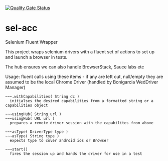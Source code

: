 [![Quality Gate Status](https://sonarcloud.io/api/project_badges/measure?project=greghicks01_sel-acc&metric=alert_status)](https://sonarcloud.io/dashboard?id=greghicks01_sel-acc)
# sel-acc
Selenium Fluent Wrapper

This project wraps selenium drivers with a fluent set of actions to set up and launch a browser in tests.

The hub ensures we can also handle BrowserStack, Sauce labs etc

Usage:
fluent calls using these items - if any are left out, null/empty they are assumed to be the local Chrome Driver (handled by Bonigarcia WedDriver Manager)

  ~~~.withCapabilities( DesiredCapabilities dc )
  ~~~.withCapabilities( String dc )
    initialses the desired capabilities from a formatted string or a capabilities object

  ~~~usingHub( String url )
  ~~~usingHub( URL url )
    prepares a remote driver session with the capabilites from above

  ~~~asType( DriverType type )
  ~~~asType( String type )
    expects type to cover android ios or Browser

  ~~~start()
    fires the session up and hands the driver for use in a test
